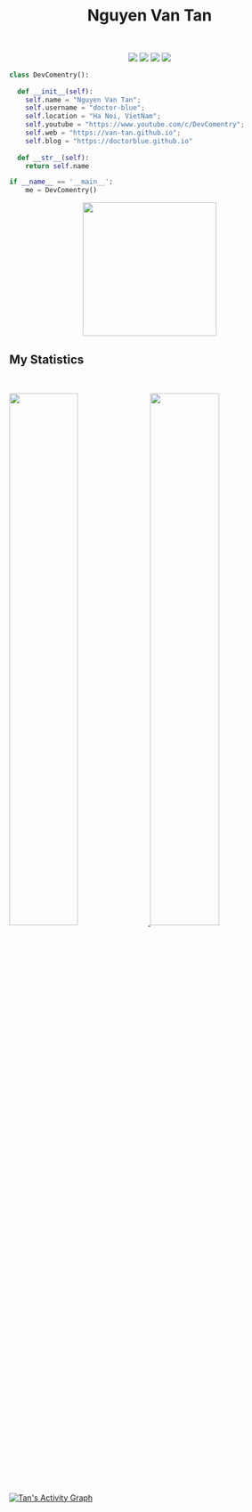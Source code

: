 <!-- ### Hi there 👋


- 🔭 I’m currently working on Android(Kotlin,Java),React Native
- 🌱 I’m currently learning Flutter
- 💬 Ask me about Kotlin, Java ,Android, Javascript, Python,React Native


---------------------------------------------------------------------------------------------------------------------------------------------------------------------------------

![github stats](https://github-readme-stats.vercel.app/api?username=doctor-blue&show_icons=true)

---------------------------------------------------------------------------------------------------------------------------------------------------------------------------------

[![Youtube](https://img.shields.io/badge/-My%20Channel-red?style=flat&logo=Youtube&logoColor=white)](https://www.youtube.com/channel/UCMNlL-Nz-XvDDDPgJ-SNsig)
[![Github](https://img.shields.io/badge/-Github-black?style=flat&logo=Github&logoColor=white)](https://github.com/doctor-blue)
[![Medium](https://img.shields.io/badge/-Medium-black?style=flat&logo=Medium&logoColor=white)](https://medium.com/@doctorblue.king)
[![Facebook](https://img.shields.io/badge/-Facebook-blue?style=flat&logo=Facebook&logoColor=white)](https://www.facebook.com/vantan.nguyen.7568596) -->

<h1 align="center">
  <b>Nguyen Van Tan</b>
</h1>

<br>

<p>
<div align="center">
  <img src="https://img.shields.io/badge/-Android-98b982?style=for-the-badge&logo=android&logoColor=98b982&labelColor=282828">
  <img src="https://img.shields.io/badge/-Kotlin-FF914D?style=for-the-badge&logo=kotlin&logoColor=d1a05271FF1f&labelColor=282828">
  <img src="https://img.shields.io/badge/-Flutter-47C5FB?style=for-the-badge&logo=flutter&logoColor=00B5F8&labelColor=282828">
    <img src="https://img.shields.io/badge/-Javascript-F7DF1E?style=for-the-badge&logo=javascript&logoColor=F7DF1E&labelColor=282828">
</div>
</p>

```python
class DevComentry():
    
  def __init__(self):
    self.name = "Nguyen Van Tan";
    self.username = "doctor-blue";
    self.location = "Ha Noi, VietNam";
    self.youtube = "https://www.youtube.com/c/DevComentry";
    self.web = "https://van-tan.github.io";
    self.blog = "https://doctorblue.github.io"
  
  def __str__(self):
    return self.name

if __name__ == '__main__':
    me = DevComentry()
```

<!-- <div align="center">
  <a href="https://open.spotify.com/user/31voqcxb5iajnnayfbqhsywrzxdi">
    <img src="https://readme-spotify-tingz.vercel.app/api/now-playing">
  </a>
</div> -->


<div align="center">
  <a href="https://open.spotify.com/user/31voqcxb5iajnnayfbqhsywrzxdi">
    <img src="https://spotify-readme-theta-virid.vercel.app/api?scan=true&theme=dark" width="240px">
  </a>
</div>


## My Statistics

<br/>
<p align="left">
  <a href="https://abhigyantrips.dev/">
  <img width="49.5%" src="https://github-readme-stats.vercel.app/api?username=doctor-blue&show_icons=true&theme=gruvbox&hide_border=true" />
    <img width="49.5%" src="https://github-readme-streak-stats.herokuapp.com/?user=doctor-blue&theme=gruvbox&hide_border=true" />
  </a>
</p>
<br>

[![Tan's Activity Graph](https://activity-graph.herokuapp.com/graph?username=doctor-blue&custom_title=Tan%20's%20Contribution%20Graph&theme=gruvbox&bg_color=282828&hide_border=true&line=d1a01f&point=c58545)](https://abhigyantrips.dev)

